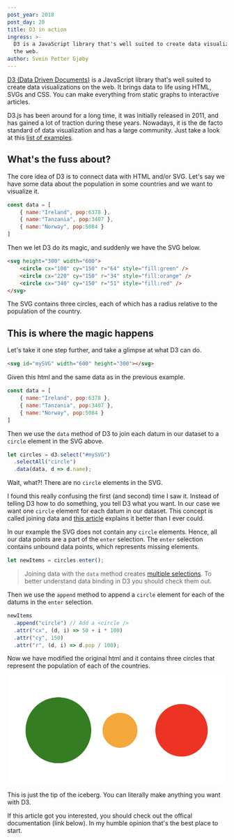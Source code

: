 ```yaml
---
post_year: 2018
post_day: 20
title: D3 in action
ingress: >-
  D3 is a JavaScript library that's well suited to create data visualizations on
  the web.
author: Svein Petter Gjøby
---
```


[D3 (Data Driven Documents)](https://d3js.org/) is a JavaScript library that's well suited to create data visualizations on the web. It brings data to life using HTML, SVGs and CSS. You can make everything from static graphs to interactive articles. 

D3.js has been around for a long time, it was initially released in 2011, and has gained a lot of traction during these years. Nowadays, it is the de facto standard of data visualization and has a large community. Just take a look at this [list of examples](https://github.com/d3/d3/wiki/Gallery).

## What's the fuss about?

The core idea of D3 is to connect data with HTML and/or SVG. Let's say we have some data about the population in some countries and we want to visualize it. 

```js
const data = [
    { name:"Ireland", pop:6378 },
    { name:"Tanzania", pop:3407 },
    { name:"Norway", pop:5084 }
]
```

Then we let D3 do its magic, and suddenly we have the SVG below. 

```html
<svg height="300" width="600">
    <circle cx="100" cy="150" r="64" style="fill:green" />
    <circle cx="220" cy="150" r="34" style="fill:orange" />
    <circle cx="340" cy="150" r="51" style="fill:red" />
</svg>
```

The SVG contains three circles, each of which has a radius relative to the population of the country. 

## This is where the magic happens

Let's take it one step further, and take a glimpse at what D3 can do. 

```html
<svg id="mySVG" width="600" height="300"></svg>
```

Given this html and the same data as in the previous example. 

```js
const data = [
    { name:"Ireland", pop:6378 },
    { name:"Tanzania", pop:3407 },
    { name:"Norway", pop:5084 }
]
```

Then we use the `data` method of D3 to join each datum in our dataset to a `circle` element in the SVG above.

```js
let circles = d3.select("#mySVG")
  .selectAll("circle")
  .data(data, d => d.name);
```
Wait, what?! There are no `circle` elements in the SVG. 

I found this really confusing the first (and second) time I saw it. Instead of telling D3 how to do something, you tell D3 what you want. In our case we want one `circle` element for each datum in our dataset. This concept is called joining data and [this article](https://bost.ocks.org/mike/join/) explains it better than I ever could. 

In our example the SVG does not contain any `circle` elements. Hence, all our data points are a part of the `enter` selection. The `enter` selection contains unbound data points, which represents missing elements.

```js
let newItems = circles.enter();
```

> Joining data with the `data` method creates [multiple selections](https://github.com/d3/d3-selection/blob/master/README.md#joining-data). To better understand data binding in D3 you should check them out. 

Then we use the `append` method to append a `circle` element for each of the datums in the `enter` selection.

```js
newItems
  .append("circle") // Add a <circle />
  .attr("cx", (d, i) => 50 + i * 100)
  .attr("cy", 150)
  .attr("r", (d, i) => d.pop / 100);
```

Now we have modified the original html and it contains three circles that represent the population of each of the countries. 

<img src="https://raw.githubusercontent.com/bekk/intro-til-d3/master/img/slides/svg-example.png" />

This is just the tip of the iceberg. You can literally make anything you want with D3. 

If this article got you interested, you should check out the offical documentation (link below). In my humble opinion that's the best place to start. 
